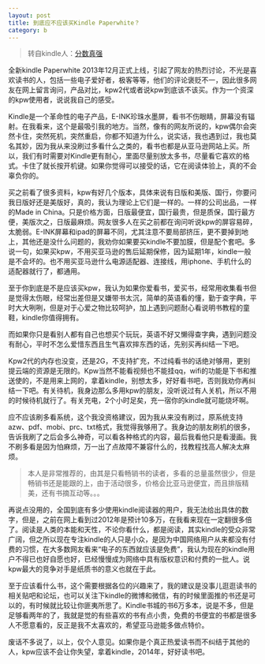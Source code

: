 ```yaml
---
layout: post
title: 到底应不应该买Kindle Paperwhite？
category: b
---
```

>转自kindle人：[分数真强](http://kindleren.com/forum.php?mod=viewthread&tid=114534&extra=page%3D4)

全新kindle Paperwhite 2013年12月正式上线，引起了网友的热烈讨论，不光是喜欢读书的人，包括一些电子爱好者，极客等等，他们的评论褒贬不一，因此很多网友在网上留言询问，产品对比，kpw2代或者说kpw到底该不该买。作为一个资深的kpw使用者，说说我自己的感受。

Kindle是一个革命性的电子产品，E-INK珍珠水墨屏，看书不伤眼睛，屏幕没有辐射。在我看来，这个是最吸引我的地方。当然，像有的网友所说的，kpw偶尔会突然卡住，突然死机，突然重启，你都不知道为什么，说实话，我也遇到过，我也莫名其妙，因为我从来没刷过多看什么之类的，看书也都是从亚马逊网站上买。所以，我们有时需要对Kindle更有耐心，里面尽量别放太多书，尽量看它喜欢的格式。卡住了就长按开机键。如果你觉得可以接受的话，它在阅读体验上，真的不会辜负你的。

买之前看了很多资料，kpw有好几个版本，具体来说有日版和美版、国行，你要问我日版好还是美版好，真的，我认为理论上它们是一样的。一样的公司出品，一样的Made in China。只是价格方面，日版最便宜，国行最贵，但是质保，国行最方便，美版次之，日版最麻烦。网友很多人在买之前都在询问听说kpw的屏容易碎，太脆弱。E-INK屏幕和ipad的屏幕不同，尤其注意不要局部挤压，更不要掉到地上，其他还是没什么问题的，我劝你如果要买kindle不要加膜，但是配个套吧。多说一句，如果买kpw，不用买亚马逊的售后延期保修，因为延期1年，kindle一般是不会坏的。也不用买亚马逊什么电源适配器、连接线，用iphone、手机什么的适配器就行了，都通用。

至于你到底是不是应该买kpw，我认为如果你爱看书，爱买书，经常用收集看书但是觉得太伤眼，经常出差但是又嫌带书太沉，简单的英语看的懂，勤于查字典，平时大大咧咧，但是对于心爱之物比较呵护，加上遇到问题耐心看说明书教程的童鞋，kindle你值得拥有。

而如果你只是看别人都有自己也想买个玩玩，英语不好又懒得查字典，遇到问题没有耐心，平时不怎么爱惜东西且生气喜欢摔东西的话，先别买再纠结一下吧。

Kpw2代的内存也没变，还是2G，不支持扩充，不过纯看书的话绝对够用，更别提云端的资源是无限的。Kpw当然不能看视频也不能挂qq，wifi的功能是下书和推送使的，不是用来上网的，拿着kindle，别想太多，好好看书吧，否则我劝你再纠结一下吧。有关待机，我身边那么多用kpw的朋友，没听说过有人关机，所以不用的时候待机就行了。有关充电，2个小时足矣，充一宿你的kindle就可能烧坏啊。

应不应该刷多看系统，这个我没资格建议，因为我从来没有刷过，原系统支持azw、pdf、mobi、prc、txt格式，我觉得我够用了。我身边的朋友刷机的很多，告诉我刷了之后会多么神奇，可以看各种格式的内容，最后我看他只是看漫画。我不刷多看是因为怕麻烦，万一出了点故障不兼容什么的，找教程找高人解决太麻烦。

>本人是非常推荐的，由其是只看畅销书的读者，多看的总量虽然很少，但是畅销书还是能跟的上，由于活动很多，价格会比亚马逊便宜，而且排版精美，还有书摘互动等。。。

再说点没用的，全国到底有多少使用kindle阅读器的用户，我无法给出具体的数字，但是，之前在网上看到过2012年是预计10多万，在我看来现在一定翻很多倍了。阅读是人类的本能和天性，不论你看什么，都是阅读，其实kindle的受众非常广阔，但之所以现在专注kindle的人只是小众，是因为中国网络用户从来都没有付费的习惯，在大多数网友看来“电子的东西就应该是免费”，我认为现在的kindle用户不得已也好自愿也好，已经慢慢成为网络中具有版权意识和付费的一批人。说kpw最大的竞争对手是纸质书的意义也就在于此。

至于应该看什么书，这个需要根据各位的兴趣来了，我的建议是没事儿逛逛读书的相关贴吧和论坛，也可以关注下kindle的微博和微信，有的时候里面推的书还是可以的，有时候就比较让你匪夷所思了。Kindle书城的书6万多本，说是不多，但是足够看两年的了，我就是觉的有些喜欢的书有点小贵，免费的书便宜的书都是很多人不愿意看的，反正是我不太喜欢的，希望亚马逊能多做点特价。

废话不多说了，以上，仅个人意见。如果你是个真正热爱读书而不纠结于其他的人，kpw应该不会让你失望，拿着kindle，2014年，好好读书吧。